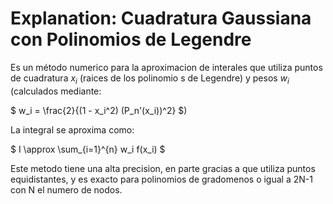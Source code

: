 # Explanation: Cuadratura Gaussiana con Polinomios de Legendre

Es un método numerico para la aproximacion de interales que utiliza puntos de cuadratura $x_i$ (raices de los polinomio s de Legendre) y pesos $w_i$ (calculados mediante:

$
w_i = \frac{2}{(1 - x_i^2) (P_n'(x_i))^2}
$)

La integral se aproxima como:

$
I \approx \sum_{i=1}^{n} w_i f(x_i)
$


Este metodo tiene una alta precision, en parte gracias a que utiliza puntos equidistantes, y es exacto para polinomios de gradomenos o igual a 2N-1 con N el numero de nodos.   

